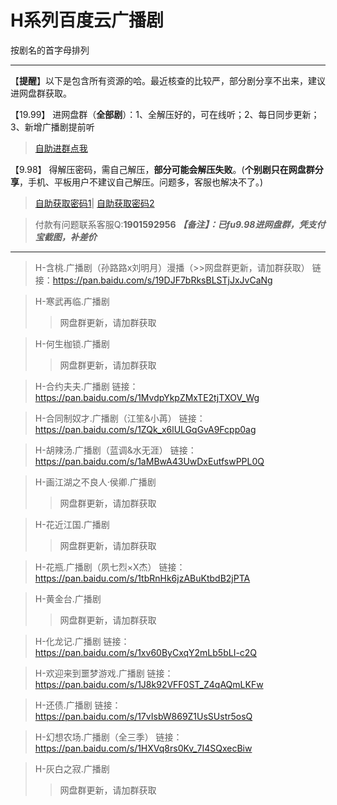 <h1>H系列百度云广播剧</h1>
按剧名的首字母排列

-----


【**提醒**】以下是包含所有资源的哈。最近核查的比较严，部分剧分享不出来，建议进网盘群获取。


【19.99】 进网盘群（**全部剧**）：1、全解压好的，可在线听；2、每日同步更新；3、新增广播剧提前听
>[自助进群点我](http://pay.tupianmima.com/ma.html)

【9.98】 得解压密码，需自己解压，**部分可能会解压失败**。(**个别剧只在网盘群分享**，手机、平板用户不建议自己解压。问题多，客服也解决不了。)

>[自助获取密码1](http://pay.tupianmima.com/p.php?8tp=t4.14178a37b998.pg1)|
[自助获取密码2](http://pay.tupianmima.com/p.php?8tp=s1.13473a116b998.pg1)

>付款有问题联系客服Q:**1901592956**
***【备注】：已fu9.98进网盘群，凭支付宝截图，补差价***

------

>H-含桃.广播剧（孙路路x刘明月）漫播（>>网盘群更新，请加群获取）
链接：https://pan.baidu.com/s/19DJF7bRksBLSTjJxJvCaNg
 
>H-寒武再临.广播剧
>>网盘群更新，请加群获取
 
>H-何生枷锁.广播剧
>>网盘群更新，请加群获取
 
>H-合约夫夫.广播剧
链接：https://pan.baidu.com/s/1MvdpYkpZMxTE2tjTXOV_Wg
 
>H-合同制奴才.广播剧（江笙&小苒）
链接：https://pan.baidu.com/s/1ZQk_x6lULGqGvA9Fcpp0ag
 
>H-胡辣汤.广播剧（蓝调&水无涯）
链接：https://pan.baidu.com/s/1aMBwA43UwDxEutfswPPL0Q
 
>H-画江湖之不良人·侯卿.广播剧
>>网盘群更新，请加群获取
 
>H-花近江国.广播剧
>>网盘群更新，请加群获取
 
>H-花瓶.广播剧（夙七烈×X杰）
链接：https://pan.baidu.com/s/1tbRnHk6jzABuKtbdB2jPTA
 
>H-黄金台.广播剧
>>网盘群更新，请加群获取
 
>H-化龙记.广播剧
链接：https://pan.baidu.com/s/1xv60ByCxqY2mLb5bLI-c2Q
 
>H-欢迎来到噩梦游戏.广播剧
链接：https://pan.baidu.com/s/1J8k92VFF0ST_Z4qAQmLKFw
 
>H-还债.广播剧
链接：https://pan.baidu.com/s/17vIsbW869Z1UsSUstr5osQ
 
>H-幻想农场.广播剧（全三季）
链接：https://pan.baidu.com/s/1HXVq8rs0Kv_7I4SQxecBiw
 
>H-灰白之寂.广播剧
>>网盘群更新，请加群获取

 
